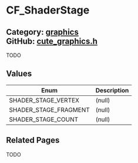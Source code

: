 [//]: # (This file is automatically generated by Cute Framework's docs parser.)
[//]: # (Do not edit this file by hand!)
[//]: # (See: https://github.com/RandyGaul/cute_framework/blob/master/samples/docs_parser.cpp)
[](../header.md ':include')

# CF_ShaderStage

Category: [graphics](/api_reference?id=graphics)  
GitHub: [cute_graphics.h](https://github.com/RandyGaul/cute_framework/blob/master/include/cute_graphics.h)  
---

TODO

## Values

Enum | Description
--- | ---
SHADER_STAGE_VERTEX | (null)
SHADER_STAGE_FRAGMENT | (null)
SHADER_STAGE_COUNT | (null)

## Related Pages

TODO  
